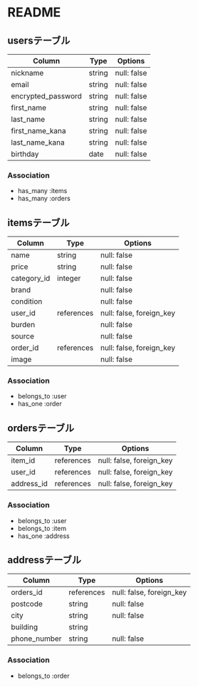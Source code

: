 # README

## usersテーブル

| Column                | Type    | Options     |
|-----------------------|---------|-------------|
| nickname              | string  | null: false |
| email                 | string  | null: false |
| encrypted_password    | string  | null: false |
| first_name            | string  | null: false |
| last_name             | string  | null: false |
| first_name_kana       | string  | null: false |
| last_name_kana        | string  | null: false |
| birthday              | date    | null: false |

### Association

- has_many :items
- has_many :orders


## itemsテーブル

| Column      | Type        | Options                      |
|-------------|-------------|------------------------------|
| name        | string      | null: false                  |
| price       | string      | null: false                  |
| category_id | integer     | null: false                  |
| brand       |             | null: false                  |
| condition   |             | null: false                  |
| user_id     | references  | null: false, foreign_key     |
| burden      |             | null: false                  |
| source      |             | null: false                  |
| order_id    | references  | null: false, foreign_key     |
| image       |             | null: false                  |


### Association

- belongs_to :user
- has_one :order

## ordersテーブル

| Column    | Type        | Options                      |
|-----------|-------------|------------------------------|
| item_id   | references  | null: false, foreign_key     |
| user_id   | references  | null: false, foreign_key     |
| address_id| references  | null: false, foreign_key     |

### Association

- belongs_to :user
- belongs_to :item
- has_one :address


## addressテーブル

| Column      | Type        | Options                      |
|-------------|-------------|------------------------------|
| orders_id   | references  | null: false, foreign_key     |
| postcode    | string      | null: false                  |
| city        | string      | null: false                  |
| building    | string      |                              |
| phone_number| string      | null: false                  |

### Association

- belongs_to :order
